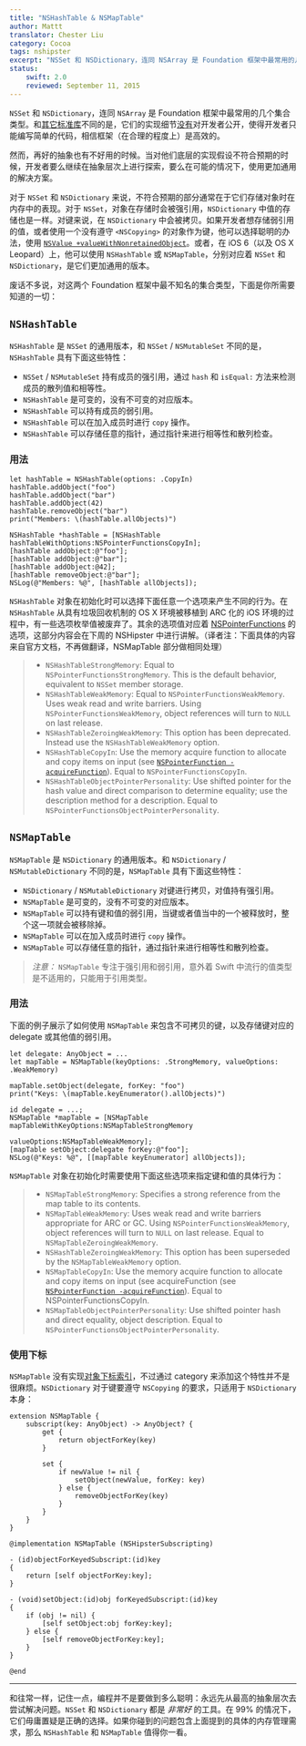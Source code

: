 ```yaml
---
title: "NSHashTable & NSMapTable"
author: Mattt
translator: Chester Liu
category: Cocoa
tags: nshipster
excerpt: "NSSet 和 NSDictionary，连同 NSArray 是 Foundation 框架中最常用的几个集合类型。和其它标准库不同的是，它们的实现细节没有对开发者公开，使得开发者只能编写简单的代码，相信框架（在合理的程度上）是高效的。"
status:
    swift: 2.0
    reviewed: September 11, 2015
---
```


`NSSet` 和 `NSDictionary`，连同 `NSArray` 是 Foundation 框架中最常用的几个集合类型。和[其它标准库](http://en.wikipedia.org/wiki/Java_collections_framework)不同的是，它们的实现细节[没有](http://ridiculousfish.com/blog/posts/array.html)对开发者公开，使得开发者只能编写简单的代码，相信框架（在合理的程度上）是高效的。

然而，再好的抽象也有不好用的时候。当对他们底层的实现假设不符合预期的时候，开发者要么继续在抽象层次上进行探索，要么在可能的情况下，使用更加通用的解决方案。

对于 `NSSet` 和 `NSDictionary` 来说，不符合预期的部分通常在于它们存储对象时在内存中的表现。对于 `NSSet`，对象在存储时会被强引用，`NSDictionary` 中值的存储也是一样。对键来说，在 `NSDictionary` 中会被拷贝。如果开发者想存储弱引用的值，或者使用一个没有遵守 `<NSCopying>` 的对象作为键，他可以选择聪明的办法，使用 [`NSValue +valueWithNonretainedObject`](http://nshipster.cn/nsvalue/)。或者，在 iOS 6（以及 OS X Leopard）上，他可以使用 `NSHashTable` 或 `NSMapTable`，分别对应着 `NSSet` 和 `NSDictionary`，是它们更加通用的版本。

废话不多说，对这两个 Foundation 框架中最不知名的集合类型，下面是你所需要知道的一切：

## `NSHashTable`

`NSHashTable` 是 `NSSet` 的通用版本，和 `NSSet` / `NSMutableSet` 不同的是，`NSHashTable` 具有下面这些特性：

- `NSSet` / `NSMutableSet` 持有成员的强引用，通过  `hash` 和 `isEqual:` 方法来检测成员的散列值和相等性。
- `NSHashTable` 是可变的，没有不可变的对应版本。
- `NSHashTable` 可以持有成员的弱引用。
- `NSHashTable` 可以在加入成员时进行 `copy` 操作。
- `NSHashTable` 可以存储任意的指针，通过指针来进行相等性和散列检查。

### 用法

~~~{swift}
let hashTable = NSHashTable(options: .CopyIn)
hashTable.addObject("foo")
hashTable.addObject("bar")
hashTable.addObject(42)
hashTable.removeObject("bar")
print("Members: \(hashTable.allObjects)")
~~~
~~~{objective-c}
NSHashTable *hashTable = [NSHashTable hashTableWithOptions:NSPointerFunctionsCopyIn];
[hashTable addObject:@"foo"];
[hashTable addObject:@"bar"];
[hashTable addObject:@42];
[hashTable removeObject:@"bar"];
NSLog(@"Members: %@", [hashTable allObjects]);
~~~

`NSHashTable` 对象在初始化时可以选择下面任意一个选项来产生不同的行为。在 `NSHashTable` 从具有垃圾回收机制的 OS X 环境被移植到 ARC 化的 iOS 环境的过程中，有一些选项枚举值被废弃了。其余的选项值对应着 [NSPointerFunctions](http://developer.apple.com/library/ios/DOCUMENTATION/Cocoa/Reference/Foundation/Classes/NSPointerFunctions_Class/Introduction/Introduction.html) 的选项，这部分内容会在下周的 NSHipster 中进行讲解。（译者注：下面具体的内容来自官方文档，不再做翻译，NSMapTable 部分做相同处理）

> - `NSHashTableStrongMemory`: Equal to `NSPointerFunctionsStrongMemory`. This is the default behavior, equivalent to `NSSet` member storage.
> - `NSHashTableWeakMemory`: Equal to `NSPointerFunctionsWeakMemory`. Uses weak read and write barriers. Using `NSPointerFunctionsWeakMemory`, object references will turn to `NULL` on last release.
> - `NSHashTableZeroingWeakMemory`: This option has been deprecated. Instead use the `NSHashTableWeakMemory` option.
> - `NSHashTableCopyIn`: Use the memory acquire function to allocate and copy items on input (see [`NSPointerFunction -acquireFunction`](http://developer.apple.com/library/ios/DOCUMENTATION/Cocoa/Reference/Foundation/Classes/NSPointerFunctions_Class/Introduction/Introduction.html#//apple_ref/occ/instp/NSPointerFunctions/acquireFunction)). Equal to `NSPointerFunctionsCopyIn`.
> - `NSHashTableObjectPointerPersonality`: Use shifted pointer for the hash value and direct comparison to determine equality; use the description method for a description. Equal to `NSPointerFunctionsObjectPointerPersonality`.

## `NSMapTable`

`NSMapTable` 是 `NSDictionary` 的通用版本。和 `NSDictionary` / `NSMutableDictionary` 不同的是，`NSMapTable` 具有下面这些特性：

- `NSDictionary` / `NSMutableDictionary` 对键进行拷贝，对值持有强引用。
- `NSMapTable` 是可变的，没有不可变的对应版本。
- `NSMapTable` 可以持有键和值的弱引用，当键或者值当中的一个被释放时，整个这一项就会被移除掉。
- `NSMapTable` 可以在加入成员时进行 `copy` 操作。
- `NSMapTable` 可以存储任意的指针，通过指针来进行相等性和散列检查。

> *注意：* `NSMapTable` 专注于强引用和弱引用，意外着 Swift 中流行的值类型是不适用的，只能用于引用类型。

### 用法

下面的例子展示了如何使用 `NSMapTable` 来包含不可拷贝的键，以及存储键对应的 delegate 或其他值的弱引用。

~~~{swift}
let delegate: AnyObject = ...
let mapTable = NSMapTable(keyOptions: .StrongMemory, valueOptions: .WeakMemory)

mapTable.setObject(delegate, forKey: "foo")
print("Keys: \(mapTable.keyEnumerator().allObjects)")
~~~
~~~{objective-c}
id delegate = ...;
NSMapTable *mapTable = [NSMapTable mapTableWithKeyOptions:NSMapTableStrongMemory
                                             valueOptions:NSMapTableWeakMemory];
[mapTable setObject:delegate forKey:@"foo"];
NSLog(@"Keys: %@", [[mapTable keyEnumerator] allObjects]);
~~~

`NSMapTable` 对象在初始化时需要使用下面这些选项来指定键和值的具体行为：

> - `NSMapTableStrongMemory`: Specifies a strong reference from the map table to its contents.
> - `NSMapTableWeakMemory`: Uses weak read and write barriers appropriate for ARC or GC. Using `NSPointerFunctionsWeakMemory`, object references will turn to `NULL` on last release. Equal to `NSMapTableZeroingWeakMemory`.
> - `NSHashTableZeroingWeakMemory`: This option has been superseded by the `NSMapTableWeakMemory` option.
> - `NSMapTableCopyIn`: Use the memory acquire function to allocate and copy items on input (see acquireFunction (see [`NSPointerFunction -acquireFunction`](http://developer.apple.com/library/ios/DOCUMENTATION/Cocoa/Reference/Foundation/Classes/NSPointerFunctions_Class/Introduction/Introduction.html#//apple_ref/occ/instp/NSPointerFunctions/acquireFunction)). Equal to NSPointerFunctionsCopyIn.
> - `NSMapTableObjectPointerPersonality`: Use shifted pointer hash and direct equality, object description.
Equal to `NSPointerFunctionsObjectPointerPersonality`.

### 使用下标

`NSMapTable` 没有实现[对象下标索引](http://nshipster.cn/object-subscripting/)，不过通过 category 来添加这个特性并不是很麻烦。`NSDictionary` 对于键要遵守 `NSCopying` 的要求，只适用于 `NSDictionary` 本身：

~~~{swift}
extension NSMapTable {
    subscript(key: AnyObject) -> AnyObject? {
        get {
            return objectForKey(key)
        }

        set {
            if newValue != nil {
                setObject(newValue, forKey: key)
            } else {
                removeObjectForKey(key)
            }
        }
    }
}
~~~

~~~{objective-c}
@implementation NSMapTable (NSHipsterSubscripting)

- (id)objectForKeyedSubscript:(id)key
{
    return [self objectForKey:key];
}

- (void)setObject:(id)obj forKeyedSubscript:(id)key
{
    if (obj != nil) {
        [self setObject:obj forKey:key];
    } else {
        [self removeObjectForKey:key];
    }
}

@end
~~~

---

和往常一样，记住一点，编程并不是要做到多么聪明：永远先从最高的抽象层次去尝试解决问题。`NSSet` 和 `NSDictionary` 都是 _非常好_  的工具。在 99% 的情况下，它们毋庸置疑是正确的选择。如果你碰到的问题包含上面提到的具体的内存管理需求，那么 `NSHashTable` 和 `NSMapTable` 值得你一看。
